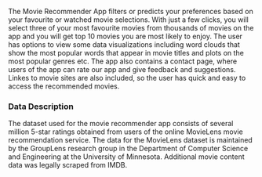  The Movie Recommender App filters or predicts your preferences based on your favourite or watched movie selections. With just a few clicks, you will select three of your most favourite movies from thousands of movies on the app and you will get top 10 movies you are most likely to enjoy.
 The user has options to view some data visualizations including word clouds that show the most popular words that appear in movie titles and plots on the most popular genres etc.
 The app also contains a contact page, where users of the app can rate our app and give feedback and suggestions. Linkes to movie sites are also included, so the user has quick and easy to access the recommended movies.
 
 ### Data Description 
 
 The dataset used for the movie recommender app consists of several million 5-star ratings obtained from users of the online MovieLens movie recommendation service. 
 The data for the MovieLens dataset is maintained by the GroupLens research group in the Department of Computer Science and Engineering at the University of Minnesota. 
 Additional movie content data was legally scraped from IMDB.
